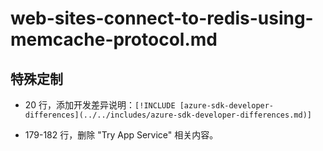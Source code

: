 # web-sites-connect-to-redis-using-memcache-protocol.md

## 特殊定制

* 20 行，添加开发差异说明：`[!INCLUDE [azure-sdk-developer-differences](../../includes/azure-sdk-developer-differences.md)]`

* 179-182 行，删除 "Try App Service" 相关内容。